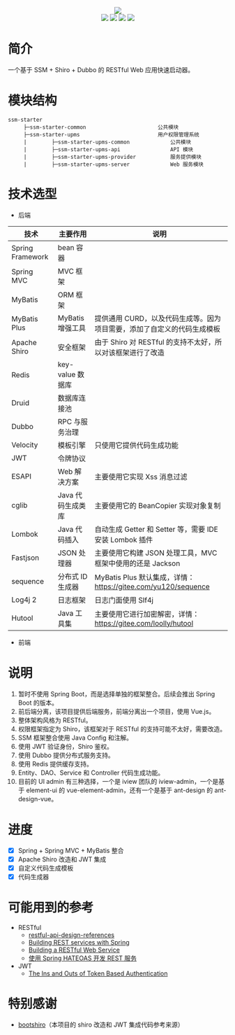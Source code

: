 <p align="center">
     <img src="https://github.com/nekolr/ssm-starter/blob/master/ssm-starter.png">
     <br/>
     <img src="https://img.shields.io/badge/JDK-8-blue.svg?style=flat-square">
     <img src="https://img.shields.io/github/stars/nekolr/ssm-starter.svg?style=flat-square&label=Stars">
     <img src="https://img.shields.io/github/forks/nekolr/ssm-starter.svg?style=flat-square&label=Fork">
     <img src="https://img.shields.io/github/license/mashape/apistatus.svg?style=flat-square">
</p>

# 简介
一个基于 SSM + Shiro + Dubbo 的 RESTful Web 应用快速启动器。  

# 模块结构
```
ssm-starter
     ├─ssm-starter-common                       公共模块
     ├─ssm-starter-upms                         用户权限管理系统
     |        ├─ssm-starter-upms-common             公共模块
     |        ├─ssm-starter-upms-api                API 模块
     |        ├─ssm-starter-upms-provider           服务提供模块
     |        ├─ssm-starter-upms-server             Web 服务模块
```

# 技术选型
- 后端
  
| 技术 | 主要作用 | 说明 |
| ------------ | ------------ | ------------ |
| Spring Framework | bean 容器 | |
| Spring MVC | MVC 框架 | |
| MyBatis | ORM 框架 | |
| MyBatis Plus | MyBatis 增强工具 | 提供通用 CURD，以及代码生成等。因为项目需要，添加了自定义的代码生成模板 |
| Apache Shiro | 安全框架 | 由于 Shiro 对 RESTful 的支持不太好，所以对该框架进行了改造 |
| Redis | key-value 数据库 | |
| Druid | 数据库连接池 | |
| Dubbo | RPC 与服务治理 | |
| Velocity | 模板引擎 | 只使用它提供代码生成功能 |
| JWT | 令牌协议 | |
| ESAPI | Web 解决方案 | 主要使用它实现 Xss 消息过滤 |
| cglib | Java 代码生成类库 | 主要使用它的 BeanCopier 实现对象复制 |
| Lombok | Java 代码插入 | 自动生成 Getter 和 Setter 等，需要 IDE 安装 Lombok 插件 |
| Fastjson | JSON 处理器 | 主要使用它构建 JSON 处理工具，MVC 框架中使用的还是 Jackson |
| sequence | 分布式 ID 生成器 | MyBatis Plus 默认集成，详情： <https://gitee.com/yu120/sequence> |
| Log4j 2 | 日志框架 | 日志门面使用 Slf4j |
| Hutool | Java 工具集 | 主要使用它进行加密解密，详情：<https://gitee.com/loolly/hutool> |

- 前端

# 说明
1. 暂时不使用 Spring Boot，而是选择单独的框架整合。后续会推出 Spring Boot 的版本。  
2. 前后端分离，该项目提供后端服务，前端分离出一个项目，使用 Vue.js。  
3. 整体架构风格为 RESTful。  
4. 权限框架指定为 Shiro，该框架对于 RESTful 的支持可能不太好，需要改造。  
5. SSM 框架整合使用 Java Config 和注解。  
6. 使用 JWT 验证身份，Shiro 鉴权。  
7. 使用 Dubbo 提供分布式服务支持。  
8. 使用 Redis 提供缓存支持。  
9. Entity、DAO、Service 和 Controller 代码生成功能。  
11. 目前的 UI admin 有三种选择，一个是 iview 团队的 iview-admin，一个是基于 element-ui 的 vue-element-admin，还有一个是基于 ant-design 的 ant-design-vue。  

# 进度
- [x] Spring + Spring MVC + MyBatis 整合  
- [x] Apache Shiro 改造和 JWT 集成  
- [x] 自定义代码生成模板  
- [x] 代码生成器  

# 可能用到的参考
- RESTful
    - [restful-api-design-references](https://github.com/aisuhua/restful-api-design-references)
    - [Building REST services with Spring](https://spring.io/guides/tutorials/bookmarks/)
    - [Building a RESTful Web Service](https://spring.io/guides/gs/rest-service/)
    - [使用 Spring HATEOAS 开发 REST 服务](https://www.ibm.com/developerworks/cn/java/j-lo-SpringHATEOAS/index.html?ca=drs-&utm_source=tuicool&utm_medium=referral)
- JWT
    - [The Ins and Outs of Token Based Authentication](https://scotch.io/tutorials/the-ins-and-outs-of-token-based-authentication)
# 特别感谢
- [bootshiro](https://github.com/tomsun28/bootshiro)（本项目的 shiro 改造和 JWT 集成代码参考来源）
